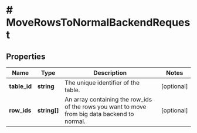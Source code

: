 # # MoveRowsToNormalBackendRequest

## Properties

Name | Type | Description | Notes
------------ | ------------- | ------------- | -------------
**table_id** | **string** | The unique identifier of the table. | [optional]
**row_ids** | **string[]** | An array containing the row_ids of the rows you want to move from big data backend to normal. | [optional]

